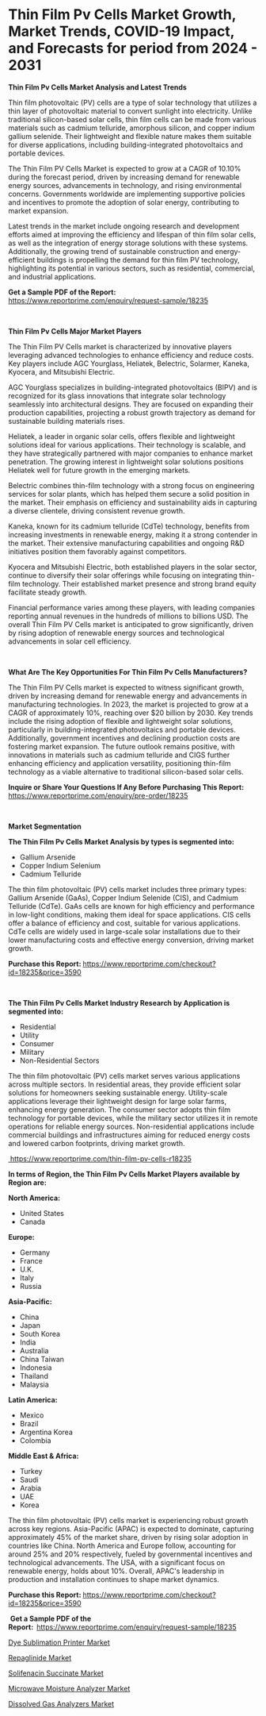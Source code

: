 <p><h1>Thin Film Pv Cells Market Growth, Market Trends, COVID-19 Impact, and Forecasts for period from 2024 - 2031</h1></p><p><strong>Thin Film Pv Cells Market Analysis and Latest Trends</strong></p>
<p><p>Thin film photovoltaic (PV) cells are a type of solar technology that utilizes a thin layer of photovoltaic material to convert sunlight into electricity. Unlike traditional silicon-based solar cells, thin film cells can be made from various materials such as cadmium telluride, amorphous silicon, and copper indium gallium selenide. Their lightweight and flexible nature makes them suitable for diverse applications, including building-integrated photovoltaics and portable devices.</p><p>The Thin Film PV Cells Market is expected to grow at a CAGR of 10.10% during the forecast period, driven by increasing demand for renewable energy sources, advancements in technology, and rising environmental concerns. Governments worldwide are implementing supportive policies and incentives to promote the adoption of solar energy, contributing to market expansion. </p><p>Latest trends in the market include ongoing research and development efforts aimed at improving the efficiency and lifespan of thin film solar cells, as well as the integration of energy storage solutions with these systems. Additionally, the growing trend of sustainable construction and energy-efficient buildings is propelling the demand for thin film PV technology, highlighting its potential in various sectors, such as residential, commercial, and industrial applications.</p></p>
<p><strong>Get a Sample PDF of the Report:&nbsp;</strong> <a href="https://www.reportprime.com/enquiry/request-sample/18235?utm_campaign=1103&utm_medium=2&utm_source=Github&utm_content=ia&utm_term=21112024&utm_id=thin-film-pv-cells">https://www.reportprime.com/enquiry/request-sample/18235</a></p>
<p>&nbsp;</p>
<p><strong>Thin Film Pv Cells Major Market Players</strong></p>
<p><p>The Thin Film PV Cells market is characterized by innovative players leveraging advanced technologies to enhance efficiency and reduce costs. Key players include AGC Yourglass, Heliatek, Belectric, Solarmer, Kaneka, Kyocera, and Mitsubishi Electric.</p><p>AGC Yourglass specializes in building-integrated photovoltaics (BIPV) and is recognized for its glass innovations that integrate solar technology seamlessly into architectural designs. They are focused on expanding their production capabilities, projecting a robust growth trajectory as demand for sustainable building materials rises.</p><p>Heliatek, a leader in organic solar cells, offers flexible and lightweight solutions ideal for various applications. Their technology is scalable, and they have strategically partnered with major companies to enhance market penetration. The growing interest in lightweight solar solutions positions Heliatek well for future growth in the emerging markets.</p><p>Belectric combines thin-film technology with a strong focus on engineering services for solar plants, which has helped them secure a solid position in the market. Their emphasis on efficiency and sustainability aids in capturing a diverse clientele, driving consistent revenue growth.</p><p>Kaneka, known for its cadmium telluride (CdTe) technology, benefits from increasing investments in renewable energy, making it a strong contender in the market. Their extensive manufacturing capabilities and ongoing R&D initiatives position them favorably against competitors.</p><p>Kyocera and Mitsubishi Electric, both established players in the solar sector, continue to diversify their solar offerings while focusing on integrating thin-film technology. Their established market presence and strong brand equity facilitate steady growth.</p><p>Financial performance varies among these players, with leading companies reporting annual revenues in the hundreds of millions to billions USD. The overall Thin Film PV Cells market is anticipated to grow significantly, driven by rising adoption of renewable energy sources and technological advancements in solar cell efficiency.</p></p>
<p>&nbsp;</p>
<p><strong>What Are The Key Opportunities For Thin Film Pv Cells Manufacturers?</strong></p>
<p><p>The Thin Film PV Cells market is expected to witness significant growth, driven by increasing demand for renewable energy and advancements in manufacturing technologies. In 2023, the market is projected to grow at a CAGR of approximately 10%, reaching over $20 billion by 2030. Key trends include the rising adoption of flexible and lightweight solar solutions, particularly in building-integrated photovoltaics and portable devices. Additionally, government incentives and declining production costs are fostering market expansion. The future outlook remains positive, with innovations in materials such as cadmium telluride and CIGS further enhancing efficiency and application versatility, positioning thin-film technology as a viable alternative to traditional silicon-based solar cells.</p></p>
<p><strong>Inquire or Share Your Questions If Any Before Purchasing This Report:</strong> <a href="https://www.reportprime.com/enquiry/pre-order/18235?utm_campaign=1103&utm_medium=2&utm_source=Github&utm_content=ia&utm_term=21112024&utm_id=thin-film-pv-cells">https://www.reportprime.com/enquiry/pre-order/18235</a></p>
<p>&nbsp;</p>
<p><strong>Market Segmentation</strong></p>
<p><strong>The Thin Film Pv Cells Market Analysis by types is segmented into:</strong></p>
<p><ul><li>Gallium Arsenide</li><li>Copper Indium Selenium</li><li>Cadmium Telluride</li></ul></p>
<p><p>The thin film photovoltaic (PV) cells market includes three primary types: Gallium Arsenide (GaAs), Copper Indium Selenide (CIS), and Cadmium Telluride (CdTe). GaAs cells are known for high efficiency and performance in low-light conditions, making them ideal for space applications. CIS cells offer a balance of efficiency and cost, suitable for various applications. CdTe cells are widely used in large-scale solar installations due to their lower manufacturing costs and effective energy conversion, driving market growth.</p></p>
<p><strong>Purchase this Report:&nbsp;</strong><a href="https://www.reportprime.com/checkout?id=18235&price=3590&utm_campaign=1103&utm_medium=2&utm_source=Github&utm_content=ia&utm_term=21112024&utm_id=thin-film-pv-cells">https://www.reportprime.com/checkout?id=18235&price=3590</a></p>
<p>&nbsp;</p>
<p><strong>The Thin Film Pv Cells Market Industry Research by Application is segmented into:</strong></p>
<p><ul><li>Residential</li><li>Utility</li><li>Consumer</li><li>Military</li><li>Non-Residential Sectors</li></ul></p>
<p><p>The thin film photovoltaic (PV) cells market serves various applications across multiple sectors. In residential areas, they provide efficient solar solutions for homeowners seeking sustainable energy. Utility-scale applications leverage their lightweight design for large solar farms, enhancing energy generation. The consumer sector adopts thin film technology for portable devices, while the military sector utilizes it in remote operations for reliable energy sources. Non-residential applications include commercial buildings and infrastructures aiming for reduced energy costs and lowered carbon footprints, driving market growth.</p></p>
<p><a href="https://www.reportprime.com/thin-film-pv-cells-r18235?utm_campaign=1103&utm_medium=2&utm_source=Github&utm_content=ia&utm_term=21112024&utm_id=thin-film-pv-cells">&nbsp;https://www.reportprime.com/thin-film-pv-cells-r18235</a></p>
<p><strong>In terms of Region, the Thin Film Pv Cells Market Players available by Region are:</strong></p>
<p>
    <p> <strong> North America: </strong>
        <ul>
            <li>United States</li>
            <li>Canada</li>
        </ul>
        </p> 
    <p> <strong> Europe: </strong>
        <ul>
            <li>Germany</li>
            <li>France</li>
            <li>U.K.</li>
            <li>Italy</li>
            <li>Russia</li>
        </ul>
        </p> 
    <p> <strong> Asia-Pacific: </strong>
        <ul>
            <li>China</li>
            <li>Japan</li>
            <li>South Korea</li>
            <li>India</li>
            <li>Australia</li>
            <li>China Taiwan</li>
            <li>Indonesia</li>
            <li>Thailand</li>
            <li>Malaysia</li>
        </ul>
        </p> 
    <p> <strong> Latin America: </strong>
        <ul>
            <li>Mexico</li>
            <li>Brazil</li>
            <li>Argentina Korea</li>
            <li>Colombia</li>
        </ul>
        </p> 
    <p> <strong> Middle East & Africa: </strong>
        <ul>
            <li>Turkey</li>
            <li>Saudi</li>
            <li>Arabia</li>
            <li>UAE</li>
            <li>Korea</li>
        </ul>
    </p>
    </p>
<p><p>The thin film photovoltaic (PV) cells market is experiencing robust growth across key regions. Asia-Pacific (APAC) is expected to dominate, capturing approximately 45% of the market share, driven by rising solar adoption in countries like China. North America and Europe follow, accounting for around 25% and 20% respectively, fueled by governmental incentives and technological advancements. The USA, with a significant focus on renewable energy, holds about 10%. Overall, APAC's leadership in production and installation continues to shape market dynamics.</p></p>
<p><strong>Purchase this Report: </strong><a href="https://www.reportprime.com/checkout?id=18235&price=3590&utm_campaign=1103&utm_medium=2&utm_source=Github&utm_content=ia&utm_term=21112024&utm_id=thin-film-pv-cells">https://www.reportprime.com/checkout?id=18235&price=3590</a></p>
<p>&nbsp;<strong>Get a Sample PDF of the Report:&nbsp;&nbsp;</strong><a href="https://www.reportprime.com/enquiry/request-sample/18235?utm_campaign=1103&utm_medium=2&utm_source=Github&utm_content=ia&utm_term=21112024&utm_id=thin-film-pv-cells">https://www.reportprime.com/enquiry/request-sample/18235</a></p>
<p><strong></strong></p>
<p><p><a href="https://www.linkedin.com/pulse/evaluating-impact-latest-trends-dye-sublimation-printer-market-hnrpc?utm_campaign=1103&utm_medium=2&utm_source=Github&utm_content=ia&utm_term=21112024&utm_id=thin-film-pv-cells">Dye Sublimation Printer Market</a></p><p><a href="https://issuu.com/reportprime-2/docs/repaglinide-market-size-2030.pptx_46c2aa429dd904?utm_campaign=1103&utm_medium=2&utm_source=Github&utm_content=ia&utm_term=21112024&utm_id=thin-film-pv-cells">Repaglinide Market</a></p><p><a href="https://issuu.com/reportprime-2/docs/solifenacin-succinate-market-size-2_c73d12a82f75ad?utm_campaign=1103&utm_medium=2&utm_source=Github&utm_content=ia&utm_term=21112024&utm_id=thin-film-pv-cells">Solifenacin Succinate Market</a></p><p><a href="https://www.linkedin.com/pulse/navigating-microwave-moisture-analyzer-market-expert-analysis-iur9c?utm_campaign=1103&utm_medium=2&utm_source=Github&utm_content=ia&utm_term=21112024&utm_id=thin-film-pv-cells">Microwave Moisture Analyzer Market</a></p><p><a href="https://www.linkedin.com/pulse/comprehensive-dissolved-gas-analyzers-market-report-2024-2031-qg18c?utm_campaign=1103&utm_medium=2&utm_source=Github&utm_content=ia&utm_term=21112024&utm_id=thin-film-pv-cells">Dissolved Gas Analyzers Market</a></p></p>